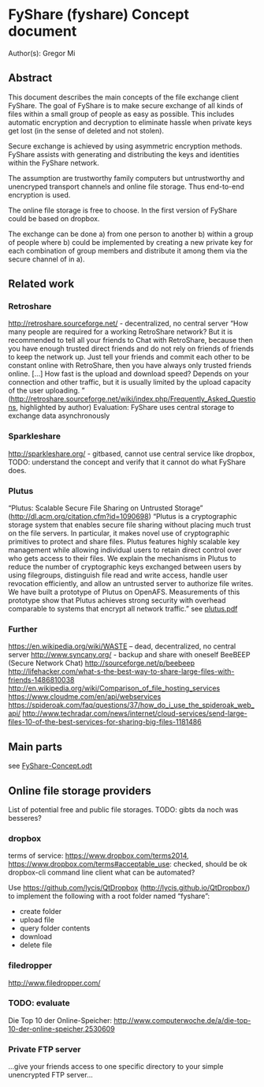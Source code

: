 FyShare (fyshare) Concept document
==================================
Author(s): Gregor Mi

Abstract
--------
This document describes the main concepts of the file exchange client FyShare. The goal of FyShare is to make secure exchange of all kinds of files within a small group of people as easy as possible. This includes automatic encryption and decryption to eliminate hassle when private keys get lost (in the sense of deleted and not stolen).

Secure exchange is achieved by using asymmetric encryption methods. FyShare assists with generating and distributing the keys and identities within the FyShare network.

The assumption are trustworthy family computers but untrustworthy and unencryped transport channels and online file storage. Thus end-to-end encryption is used.

The online file storage is free to choose. In the first version of FyShare could be based on dropbox.

The exchange can be done a) from one person to another b) within a group of people where b) could be implemented by creating a new private key for each combination of group members and distribute it among them via the secure channel of in a).

Related work
------------
### Retroshare
http://retroshare.sourceforge.net/ - decentralized, no central server
“How many people are required for a working RetroShare network?
But it is recommended to tell all your friends to Chat with RetroShare, because then you have enough trusted direct friends and do not rely on friends of friends to keep the network up. Just tell your friends and commit each other to be constant online with RetroShare, then you have always only trusted friends online.
[…]
How fast is the upload and download speed?
Depends on your connection and other traffic, but it is usually limited by the upload capacity of the user uploading. ” (http://retroshare.sourceforge.net/wiki/index.php/Frequently_Asked_Questions, highlighted by author)
Evaluation: FyShare uses central storage to exchange data asynchronously

### Sparkleshare
http://sparkleshare.org/ - gitbased, cannot use central service like dropbox,
TODO: understand the concept and verify that it cannot do what FyShare does.

### Plutus
“Plutus: Scalable Secure File Sharing on Untrusted Storage” (http://dl.acm.org/citation.cfm?id=1090698)
“Plutus is a cryptographic storage system that enables secure file sharing without placing much trust on the file servers. In particular, it makes novel use of cryptographic primitives to protect and share files. Plutus features highly scalable key management while allowing individual users to retain direct control over who gets access to their files. We explain the mechanisms in Plutus to reduce the number of cryptographic keys exchanged between users by using filegroups, distinguish file read and write access, handle user revocation efficiently, and allow an untrusted server to authorize file writes. We have built a prototype of Plutus on OpenAFS. Measurements of this prototype show that Plutus achieves strong security with overhead comparable to systems that encrypt all network traffic.”
see [plutus.pdf](plutus.pdf)

### Further
https://en.wikipedia.org/wiki/WASTE – dead, decentralized, no central server
http://www.syncany.org/ - backup and share with oneself
BeeBEEP (Secure Network Chat) http://sourceforge.net/p/beebeep
http://lifehacker.com/what-s-the-best-way-to-share-large-files-with-friends-1486810038
    http://en.wikipedia.org/wiki/Comparison_of_file_hosting_services
https://www.cloudme.com/en/api/webservices
https://spideroak.com/faq/questions/37/how_do_i_use_the_spideroak_web_api/
http://www.techradar.com/news/internet/cloud-services/send-large-files-10-of-the-best-services-for-sharing-big-files-1181486

Main parts
----------
see [FyShare-Concept.odt](FyShare-Concept.odt)

Online file storage providers
-----------------------------
List of potential free and public file storages. TODO: gibts da noch was besseres?

### dropbox
terms of service: https://www.dropbox.com/terms2014, https://www.dropbox.com/terms#acceptable_use: checked, should be ok
dropbox-cli command line client
what can be automated?

Use https://github.com/lycis/QtDropbox (http://lycis.github.io/QtDropbox/) to implement the following with a root folder named “fyshare”:

* create folder
* upload file
* query folder contents
* download
* delete file

### filedropper
http://www.filedropper.com/

### TODO: evaluate
Die Top 10 der Online-Speicher: http://www.computerwoche.de/a/die-top-10-der-online-speicher,2530609

### Private FTP server
...give your friends access to one specific directory to your simple unencrypted FTP server...

